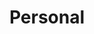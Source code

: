 ---
title: "Personal"
url: /ciudad-autonoma-de-buenos-aires/personal-alvarez-jonte/
shop: Allgemein
---